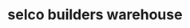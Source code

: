 ---
title: "selco builders warehouse"
url: /bristol/selco-builders-warehouse-2/
shop: doityourself
---
